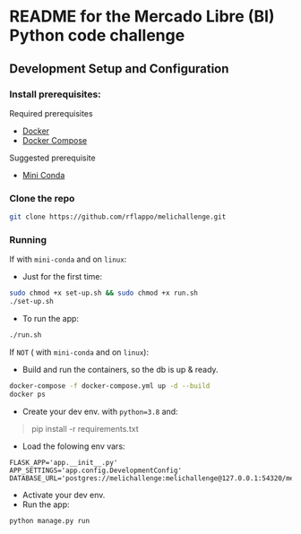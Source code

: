 # README for the Mercado Libre (BI) Python code challenge


## Development Setup and Configuration

### Install prerequisites:
Required prerequisites
* [Docker](https://docs.docker.com/)
* [Docker Compose](https://docs.docker.com/compose/)

Suggested prerequisite
* [Mini Conda](https://docs.conda.io/en/latest/miniconda.html)


### Clone the repo
```bash
git clone https://github.com/rflappo/melichallenge.git
```

### Running
If with `mini-conda` and on `linux`:
* Just for the first time:
```bash
sudo chmod +x set-up.sh && sudo chmod +x run.sh
./set-up.sh
```
* To run the app:
```bash
./run.sh
```

If `NOT` ( with `mini-conda` and on `linux`):

* Build and run the containers, so the db is up & ready.
```bash
docker-compose -f docker-compose.yml up -d --build
docker ps
```

* Create your dev env. with `python=3.8` and:
> pip install -r requirements.txt

*  Load the folowing env vars:
```
FLASK_APP='app.__init__.py'
APP_SETTINGS='app.config.DevelopmentConfig'
DATABASE_URL='postgres://melichallenge:melichallenge@127.0.0.1:54320/melichallenge'
```

* Activate your dev env.
* Run the app:
```bash
python manage.py run
```